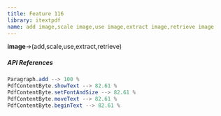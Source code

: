 ```yaml
---
title: Feature 116
library: itextpdf
name: add image,scale image,use image,extract image,retrieve image
---
```


**image**->(add,scale,use,extract,retrieve)

##### API References

```java
Paragraph.add --> 100 %
PdfContentByte.showText --> 82.61 %
PdfContentByte.setFontAndSize --> 82.61 %
PdfContentByte.moveText --> 82.61 %
PdfContentByte.beginText --> 82.61 %
```
